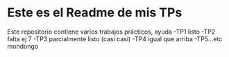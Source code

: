 # Este es el Readme de mis TPs

Este repositorio contiene varios trabajos prácticos, ayuda
-TP1 listo
-TP2 falta ej 7
-TP3 parcialmente listo (casi casi)
-TP4 igual que arriba
-TP5...etc mondongo